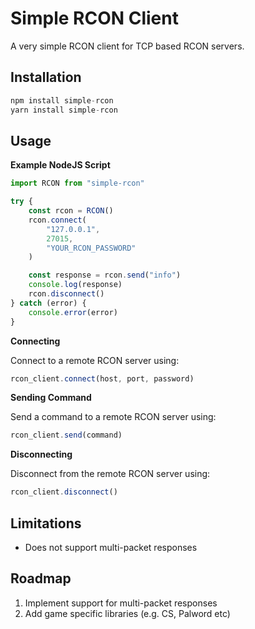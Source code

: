 # Simple RCON Client
A very simple RCON client for TCP based RCON servers.

## Installation
```js
npm install simple-rcon
yarn install simple-rcon
```

## Usage

**Example NodeJS Script**
```js
import RCON from "simple-rcon"

try {
    const rcon = RCON()
    rcon.connect(
        "127.0.0.1",
        27015,
        "YOUR_RCON_PASSWORD"
    )

    const response = rcon.send("info")
    console.log(response)
    rcon.disconnect()
} catch (error) {
    console.error(error)
}
```

**Connecting**

Connect to a remote RCON server using:

```js
rcon_client.connect(host, port, password)
```

**Sending Command**

Send a command to a remote RCON server using:

```js
rcon_client.send(command)
```

**Disconnecting**

Disconnect from the remote RCON server using:

```js
rcon_client.disconnect()
```

## Limitations
* Does not support multi-packet responses

## Roadmap
1. Implement support for multi-packet responses
2. Add game specific libraries (e.g. CS, Palword etc)